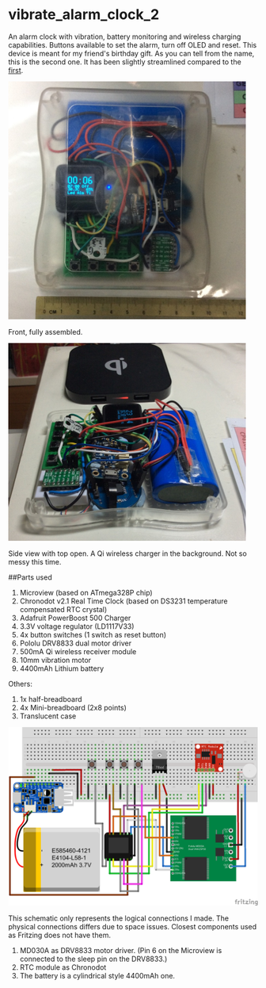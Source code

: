 vibrate_alarm_clock_2
===================

An alarm clock with vibration, battery monitoring and wireless charging capabilities.  Buttons available to set the alarm, turn off OLED and reset.
This device is meant for my friend's birthday gift. As you can tell from the name, this is the second one. It has been slightly streamlined compared to the [first](https://github.com/yeokm1/vibrate_alarm_clock).

<a href="/misc/front-assembled.jpg"><img src="/misc/front-assembled.jpg" align="centre" height="480" width="480" ></a>

Front, fully assembled.

<a href="/misc/side-not-charging.jpg"><img src="/misc/side-not-charging.jpg" align="centre" height="399" width="480" ></a>

Side view with top open. A Qi wireless charger in the background. Not so messy this time.

##Parts used
1. Microview (based on ATmega328P chip)  
2. Chronodot v2.1 Real Time Clock (based on DS3231 temperature compensated RTC crystal)
3. Adafruit PowerBoost 500 Charger
4. 3.3V voltage regulator (LD1117V33)
5. 4x button switches (1 switch as reset button)  
6. Pololu DRV8833 dual motor driver  
7. 500mA Qi wireless receiver module
8. 10mm vibration motor
9. 4400mAh Lithium battery

Others:  

1. 1x half-breadboard 
2. 4x Mini-breadboard (2x8 points)
3. Translucent case  

![Screen](/misc/schematic.png)

This schematic only represents the logical connections I made. The physical connections differs due to space issues.
Closest components used as Fritzing does not have them.

1. MD030A as DRV8833 motor driver. (Pin 6 on the Microview is connected to the sleep pin on the DRV8833.)
2. RTC module as Chronodot
3. The battery is a cylindrical style 4400mAh one.

